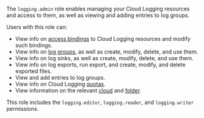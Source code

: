 The `logging.admin` role enables managing your Cloud Logging resources and access to them, as well as viewing and adding entries to log groups.

Users with this role can:
* View info on [access bindings](../../iam/concepts/access-control/index.md#access-bindings) to Cloud Logging resources and modify such bindings.
* View info on [log groups](../../logging/concepts/log-group.md), as well as create, modify, delete, and use them.
* View info on log sinks, as well as create, modify, delete, and use them.
* View info on log exports, run export, and create, modify, and delete exported files.
* View and add entries to log groups.
* View info on Cloud Logging [quotas](../../logging/concepts/limits.md#logging-quotas).
* View information on the relevant [cloud](../../resource-manager/concepts/resources-hierarchy.md#cloud) and [folder](../../resource-manager/concepts/resources-hierarchy.md#folder).

This role includes the `logging.editor`, `logging.reader`, and `logging.writer` permissions.